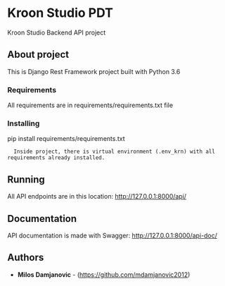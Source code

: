 # Kroon Studio PDT

Kroon Studio Backend API project

## About project

This is Django Rest Framework project built with Python 3.6

### Requirements

All requirements are in requirements/requirements.txt file


### Installing

pip install requirements/requirements.txt

```
  Inside project, there is virtual environment (.env_krn) with all requirements already installed.
```

## Running

  All API endpoints are in this location: http://127.0.0.1:8000/api/

## Documentation

  API documentation is made with Swagger: http://127.0.0.1:8000/api-doc/

## Authors

* **Milos Damjanovic** - (https://github.com/mdamjanovic2012)
